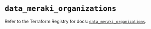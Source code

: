 # `data_meraki_organizations`

Refer to the Terraform Registry for docs: [`data_meraki_organizations`](https://registry.terraform.io/providers/ciscodevnet/meraki/1.7.1/docs/data-sources/organizations).
